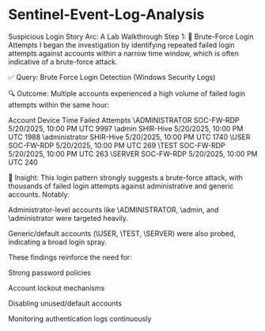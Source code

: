# Sentinel-Event-Log-Analysis

Suspicious Login Story Arc: A Lab Walkthrough
Step 1: 🚫 Brute-Force Login Attempts
I began the investigation by identifying repeated failed login attempts against accounts within a narrow time window, which is often indicative of a brute-force attack.

✅ Query: Brute Force Login Detection (Windows Security Logs)

🔍 Outcome:
Multiple accounts experienced a high volume of failed login attempts within the same hour:

Account	Device	Time	Failed Attempts
\ADMINISTRATOR	SOC-FW-RDP	5/20/2025, 10:00 PM UTC	9997
\admin	SHIR-Hive	5/20/2025, 10:00 PM UTC	1988
\administrator	SHIR-Hive	5/20/2025, 10:00 PM UTC	1740
\USER	SOC-FW-RDP	5/20/2025, 10:00 PM UTC	269
\TEST	SOC-FW-RDP	5/20/2025, 10:00 PM UTC	263
\SERVER	SOC-FW-RDP	5/20/2025, 10:00 PM UTC	240

🧠 Insight:
This login pattern strongly suggests a brute-force attack, with thousands of failed login attempts against administrative and generic accounts. Notably:

Administrator-level accounts like \ADMINISTRATOR, \admin, and \administrator were targeted heavily.

Generic/default accounts (\USER, \TEST, \SERVER) were also probed, indicating a broad login spray.

These findings reinforce the need for:

Strong password policies

Account lockout mechanisms

Disabling unused/default accounts

Monitoring authentication logs continuously
